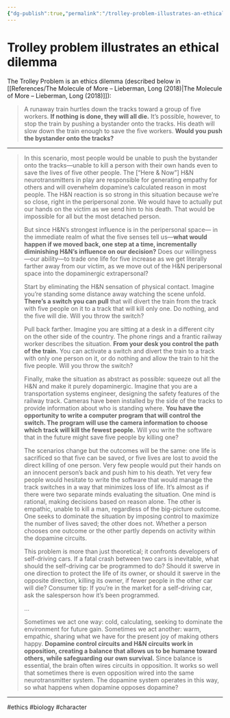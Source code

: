 ```yaml
---
{"dg-publish":true,"permalink":"/trolley-problem-illustrates-an-ethical-dilemma/"}
---
```



# Trolley problem illustrates an ethical dilemma

The Trolley Problem is an ethics dilemma (described below in [[References/The Molecule of More – Lieberman, Long (2018)\|The Molecule of More – Lieberman, Long (2018)]]):

> A runaway train hurtles down the tracks toward a group of five workers. **If nothing is done, they will all die.** It’s possible, however, to stop the train by pushing a bystander onto the tracks. His death will slow down the train enough to save the five workers. **Would you push the bystander onto the tracks?**

---

> In this scenario, most people would be unable to push the bystander onto the tracks—unable to kill a person with their own hands even to save the lives of five other people. The \[“Here & Now”\] H&N neurotransmitters in play are responsible for generating empathy for others and will overwhelm dopamine’s calculated reason in most people. The H&N reaction is so strong in this situation because we’re so close, right in the peripersonal zone. We would have to actually put our hands on the victim as we send him to his death. That would be impossible for all but the most detached person.
>
> But since H&N’s strongest influence is in the peripersonal space— in the immediate realm of what the five senses tell us—**what would happen if we moved back, one step at a time, incrementally diminishing H&N’s influence on our decision?** Does our willingness —our ability—to trade one life for five increase as we get literally farther away from our victim, as we move out of the H&N peripersonal space into the dopaminergic extrapersonal?
>
> Start by eliminating the H&N sensation of physical contact. Imagine you’re standing some distance away watching the scene unfold. **There’s a switch you can pull** that will divert the train from the track with five people on it to a track that will kill only one. Do nothing, and the five will die. Will you throw the switch?
>
> Pull back farther. Imagine you are sitting at a desk in a different city on the other side of the country. The phone rings and a frantic railway worker describes the situation. **From your desk you control the path of the train.** You can activate a switch and divert the train to a track with only one person on it, or do nothing and allow the train to hit the five people. Will you throw the switch?
>
> Finally, make the situation as abstract as possible: squeeze out all the H&N and make it purely dopaminergic. Imagine that you are a transportation systems engineer, designing the safety features of the railway track. Cameras have been installed by the side of the tracks to provide information about who is standing where. **You have the opportunity to write a computer program that will control the switch. The program will use the camera information to choose which track will kill the fewest people.** Will you write the software that in the future might save five people by killing one?
>
> The scenarios change but the outcomes will be the same: one life is sacrificed so that five can be saved, or five lives are lost to avoid the direct killing of one person. Very few people would put their hands on an innocent person’s back and push him to his death. Yet very few people would hesitate to write the software that would manage the track switches in a way that minimizes loss of life. It’s almost as if there were two separate minds evaluating the situation. One mind is rational, making decisions based on reason alone. The other is empathic, unable to kill a man, regardless of the big-picture outcome. One seeks to dominate the situation by imposing control to maximize the number of lives saved; the other does not. Whether a person chooses one outcome or the other partly depends on activity within the dopamine circuits.
> 
> This problem is more than just theoretical; it confronts developers of self-driving cars. If a fatal crash between two cars is inevitable, what should the self-driving car be programmed to do? Should it swerve in one direction to protect the life of its owner, or should it swerve in the opposite direction, killing its owner, if fewer people in the other car will die? Consumer tip: If you’re in the market for a self-driving car, ask the salesperson how it’s been programmed.
> 
> …
> 
> Sometimes we act one way: cold, calculating, seeking to dominate the environment for future gain. Sometimes we act another: warm, empathic, sharing what we have for the present joy of making others happy. **Dopamine control circuits and H&N circuits work in opposition, creating a balance that allows us to be humane toward others, while safeguarding our own survival.** Since balance is essential, the brain often wires circuits in opposition. It works so well that sometimes there is even opposition wired into the same neurotransmitter system. The dopamine system operates in this way, so what happens when dopamine opposes dopamine?

---
#ethics #biology #character